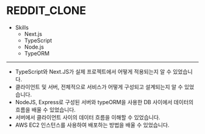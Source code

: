# REDDIT_CLONE
* Skills
  * Next.js
  * TypeScript
  * Node.js
  * TypeORM  
***
* TypeScript와 Next.JS가 실제 프로젝트에서 어떻게 적용되는지 알 수 있었습니다.  
* 클라이언트 및 서버, 전체적으로 서비스가 어떻게 구성되고 설계되는지 알 수 있었습니다.  
* NodeJS, Express로 구성된 서버와 typeORM을 사용한 DB 사이에서 데이터의 흐름을 배울 수 있었습니다.  
* 서버에서 클라이언트 사이의 데이터 흐름을 이해할 수 있었습니다.  
* AWS EC2 인스턴스를 사용하여 배포하는 방법을 배울 수 있었습니다.  
